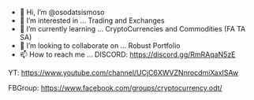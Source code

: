 - 👋 Hi, I’m @osodatsismoso
- 👀 I’m interested in ... Trading and Exchanges
- 🌱 I’m currently learning ... CryptoCurrencies and Commodities (FA TA SA)
- 💞️ I’m looking to collaborate on ... Robust Portfolio
- 📫 How to reach me ... 
DISCORD: https://discord.gg/RmRAqaN5zE

YT: https://www.youtube.com/channel/UCjC6XWVZNnrocdmiXaxISAw

FBGroup: https://www.facebook.com/groups/cryptocurrency.odt/

<!---
osodatsismoso/osodatsismoso is a ✨ special ✨ repository because its `README.md` (this file) appears on your GitHub profile.
You can click the Preview link to take a look at your changes.
--->
